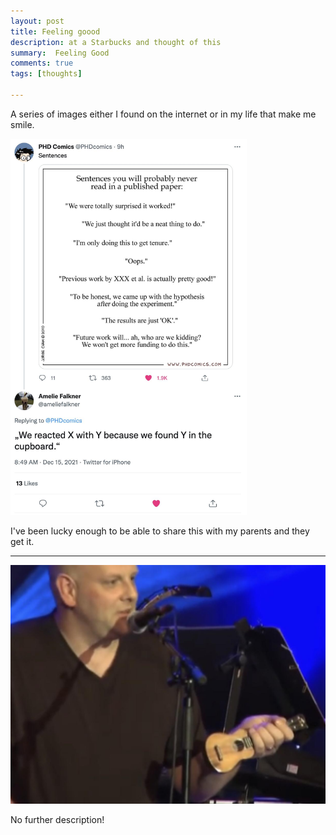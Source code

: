 ```yaml
---
layout: post
title: Feeling goood
description: at a Starbucks and thought of this
summary:  Feeling Good
comments: true
tags: [thoughts]

---
```


<style type="text/css" rel="stylesheet">
@import url('/assets/css/books.css');
</style>

A series of images either I found on the internet or in my life that make me smile.


<img src="../assets/images/FGcontent1.jpg" alt="tweet" width="75%"/>

I've been lucky enough to be able to share this with my parents and they get it.

<hr />

<img src="../assets/images/FGcontent2.jpeg" />

No further description!
